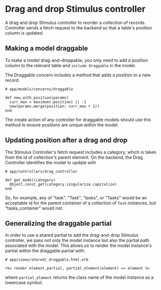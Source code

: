 # Drag and drop Stimulus controller

A drag and drop Stimulus controller to reorder a collection of records. Controller sends a fetch request to the backend so that a table's position column is updated.

## Making a model draggable

To make a model drag-and-droppable, you only need to add a position column to the relevant table and `include Draggable` in the model.

The Draggable concern includes a method that adds a position to a new record.

```
# app/models/concerns/draggable

def new_with_position(params)
  curr_max = maximum(:position) || -1
  new(params.merge(position: curr_max + 1))
end
```

The create action of any controller for draggable models should use this method to ensure positions are unique within the model.

## Updating position after a drag and drop

The Stimulus Controller's fetch request includes a category, which is taken from the id of collection's parent element. On the backend, the Drag Controller identifies the model to update with

```
# app/controllers/drag_controller

def get_model(category)
  Object.const_get(category.singularize.capitalize)
end
```

So, for example, any of "task", "Task", "tasks", or "Tasks" would be an acceptable id for the parent container of a collection of `Task` instances, but "tasks_container" would not.

## Generalizing the draggable partial

In order to use a shared partial to add the drag-and-drop Stimulus controller, we pass not only the model instance but also the partial path associated with the model. This allows us to render the model instance's partial within the draggable partial with: 

```
# app/views/shared/_draggable.html.erb

<%= render element_partial, partial_element(element) => element %>
```

where `partial_element` returns the class name of the model instance as a lowercase symbol. 